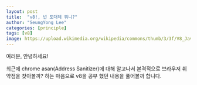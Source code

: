 ```yaml
---
layout: post
title:  "v8!, 넌 도대체 뭐니?"
author: "SeungYong Lee"
categories: [principle]
tags: [v8]
image: https://upload.wikimedia.org/wikipedia/commons/thumb/3/3f/V8_JavaScript_engine_logo_2.svg/1200px-V8_JavaScript_engine_logo_2.svg.png
---
```

여러분, 안녕하세요!

최근에 chrome asan(Address Sanitizer)에 대해 알고나서 본격적으로 브라우저 취약점을 찾아볼까? 하는 마음으로 v8을 공부 했던 내용을 풀어볼까 합니다.

